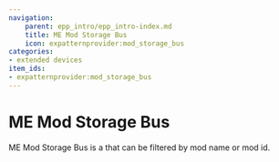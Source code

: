 ```yaml
---
navigation:
    parent: epp_intro/epp_intro-index.md
    title: ME Mod Storage Bus
    icon: expatternprovider:mod_storage_bus
categories:
- extended devices
item_ids:
- expatternprovider:mod_storage_bus
---
```


# ME Mod Storage Bus

<GameScene zoom="8" background="transparent">
  <ImportStructure src="../structure/cable_mod_storage_bus.snbt"></ImportStructure>
</GameScene>

ME Mod Storage Bus is a <ItemLink id="ae2:storage_bus" /> that can be filtered by mod name or mod id.
